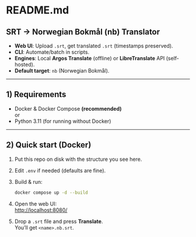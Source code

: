 # README.md

## SRT → Norwegian Bokmål (nb) Translator

- **Web UI**: Upload `.srt`, get translated `.srt` (timestamps preserved).
- **CLI**: Automate/batch in scripts.
- **Engines**: Local **Argos Translate** (offline) or **LibreTranslate** API (self-hosted).
- **Default target**: `nb` (Norwegian Bokmål).

---

## 1) Requirements

- Docker & Docker Compose **(recommended)**  
  or
- Python 3.11 (for running without Docker)

---

## 2) Quick start (Docker)

1. Put this repo on disk with the structure you see here.
2. Edit `.env` if needed (defaults are fine).
3. Build & run:
   ```bash
   docker compose up -d --build
   ```
4. Open the web UI:  
   [http://localhost:8080/](http://localhost:8080/)

5. Drop a `.srt` file and press **Translate**.  
   You’ll get `<name>.nb.srt`.
